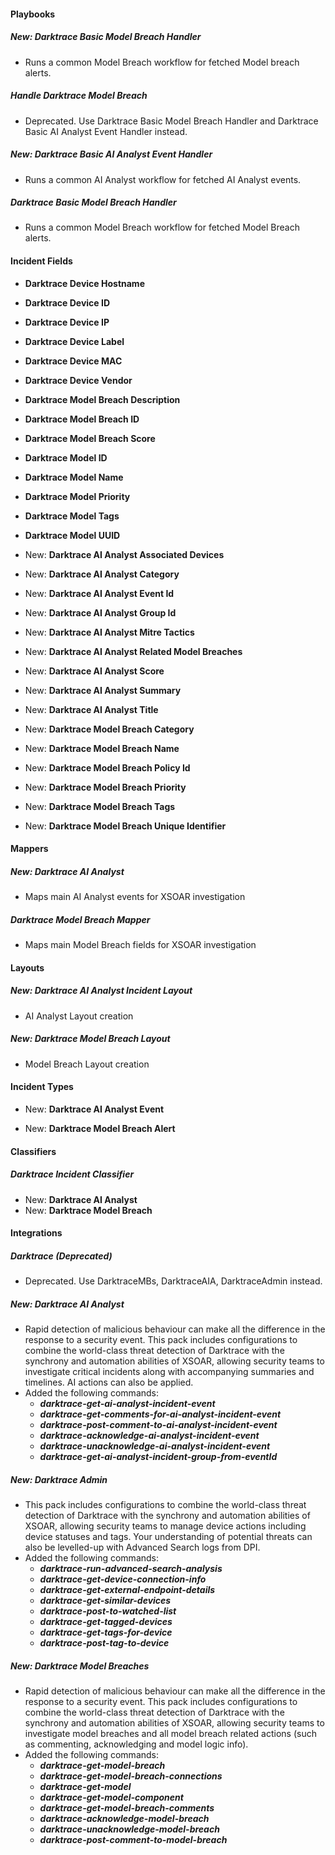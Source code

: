 #### Playbooks

##### New: Darktrace Basic Model Breach Handler

- Runs a common Model Breach workflow for fetched Model breach alerts.

##### Handle Darktrace Model Breach

- Deprecated. Use Darktrace Basic Model Breach Handler and Darktrace Basic AI Analyst Event Handler instead.

##### New: Darktrace Basic AI Analyst Event Handler

- Runs a common AI Analyst workflow for fetched AI Analyst events.
##### Darktrace Basic Model Breach Handler

- Runs a common Model Breach workflow for fetched Model Breach alerts.

#### Incident Fields


- **Darktrace Device Hostname**

- **Darktrace Device ID**

- **Darktrace Device IP**

- **Darktrace Device Label**

- **Darktrace Device MAC**

- **Darktrace Device Vendor**

- **Darktrace Model Breach Description**

- **Darktrace Model Breach ID**

- **Darktrace Model Breach Score**

- **Darktrace Model ID**

- **Darktrace Model Name**

- **Darktrace Model Priority**

- **Darktrace Model Tags**

- **Darktrace Model UUID**

- New: **Darktrace AI Analyst Associated Devices**

- New: **Darktrace AI Analyst Category**

- New: **Darktrace AI Analyst Event Id**

- New: **Darktrace AI Analyst Group Id**

- New: **Darktrace AI Analyst Mitre Tactics**

- New: **Darktrace AI Analyst Related Model Breaches**

- New: **Darktrace AI Analyst Score**

- New: **Darktrace AI Analyst Summary**

- New: **Darktrace AI Analyst Title**

- New: **Darktrace Model Breach Category**

- New: **Darktrace Model Breach Name**

- New: **Darktrace Model Breach Policy Id**

- New: **Darktrace Model Breach Priority**

- New: **Darktrace Model Breach Tags**

- New: **Darktrace Model Breach Unique Identifier**


#### Mappers

##### New: Darktrace AI Analyst

- Maps main AI Analyst events for XSOAR investigation

##### Darktrace Model Breach Mapper

- Maps main Model Breach fields for XSOAR investigation

#### Layouts

##### New: Darktrace AI Analyst Incident Layout

- AI Analyst Layout creation

##### New: Darktrace Model Breach Layout

- Model Breach Layout creation


#### Incident Types

- New: **Darktrace AI Analyst Event**

- New: **Darktrace Model Breach Alert**


#### Classifiers

##### Darktrace Incident Classifier

- New: **Darktrace AI Analyst**
- New: **Darktrace Model Breach**

#### Integrations

##### Darktrace (Deprecated)

- Deprecated. Use DarktraceMBs, DarktraceAIA, DarktraceAdmin instead.

##### New: Darktrace AI Analyst

- Rapid detection of malicious behaviour can make all the difference in the response to a security event. This pack includes configurations to combine the world-class threat detection of Darktrace with the synchrony and automation abilities of XSOAR, allowing security teams to investigate critical incidents along with accompanying summaries and timelines. AI actions can also be applied.
- Added the following commands: 
  - ***darktrace-get-ai-analyst-incident-event***
  - ***darktrace-get-comments-for-ai-analyst-incident-event***
  - ***darktrace-post-comment-to-ai-analyst-incident-event***
  - ***darktrace-acknowledge-ai-analyst-incident-event***
  - ***darktrace-unacknowledge-ai-analyst-incident-event***
  - ***darktrace-get-ai-analyst-incident-group-from-eventId***

##### New: Darktrace Admin

- This pack includes configurations to combine the world-class threat detection of Darktrace with the synchrony and automation abilities of XSOAR, allowing security teams to manage device actions including device statuses and tags. Your understanding of potential threats can also be levelled-up with Advanced Search logs from DPI.
- Added the following commands: 
  - ***darktrace-run-advanced-search-analysis***
  - ***darktrace-get-device-connection-info***
  - ***darktrace-get-external-endpoint-details***
  - ***darktrace-get-similar-devices***
  - ***darktrace-post-to-watched-list***
  - ***darktrace-get-tagged-devices*** 
  - ***darktrace-get-tags-for-device***
  - ***darktrace-post-tag-to-device***

##### New: Darktrace Model Breaches

- Rapid detection of malicious behaviour can make all the difference in the response to a security event. This pack includes configurations to combine the world-class threat detection of Darktrace with the synchrony and automation abilities of XSOAR, allowing security teams to investigate model breaches and all model breach related actions (such as commenting, acknowledging and model logic info).
- Added the following commands: 
  - ***darktrace-get-model-breach*** 
  - ***darktrace-get-model-breach-connections*** 
  - ***darktrace-get-model*** 
  - ***darktrace-get-model-component*** 
  - ***darktrace-get-model-breach-comments*** 
  - ***darktrace-acknowledge-model-breach*** 
  - ***darktrace-unacknowledge-model-breach*** 
  - ***darktrace-post-comment-to-model-breach***

